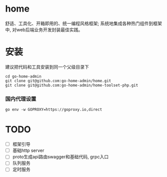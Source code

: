 # home
舒适、工具化、开箱即用的、统一编程风格框架; 系统地集成各种热门组件到框架中, 对web后端业务开发封装最佳实践。

# 安装
建议把代码和工具安装到同一个父级目录下
~~~~shell
cd go-home-admin
git clone git@github.com:go-home-admin/home.git
git clone git@github.com:go-home-admin/home-toolset-php.git
~~~~

### 国内代理设置
~~~~shell
go env -w GOPROXY=https://goproxy.io,direct
~~~~

# TODO
- [ ] 框架引导
- [ ] 基础http server
- [ ] proto生成api路由swagger和基础代码, grpc入口
- [ ] 队列服务
- [ ] 定时服务